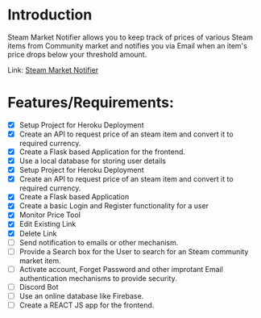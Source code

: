 # Introduction

Steam Market Notifier allows you to keep track of prices of various Steam items from Community market and notifies you via Email when an item's price drops below your threshold amount.

Link: [Steam Market Notifier](https://steam-market-notifier.herokuapp.com/)

# Features/Requirements:

- [x] Setup Project for Heroku Deployment
- [x] Create an API to request price of an steam item and convert it to required currency.
- [x] Create a Flask based Application for the frontend.
- [x] Use a local database for storing user details
- [x] Setup Project for Heroku Deployment
- [x] Create an API to request price of an steam item and convert it to required currency.
- [x] Create a Flask based Application
- [x] Create a basic Login and Register functionality for a user
- [x] Monitor Price Tool
- [x] Edit Existing Link
- [x] Delete Link
- [ ] Send notification to emails or other mechanism.
- [ ] Provide a Search box for the User to search for an Steam community market item.
- [ ] Activate account, Forget Password and other improtant Email authentication mechanisms to provide security.
- [ ] Discord Bot
- [ ] Use an online database like Firebase.
- [ ] Create a REACT JS app for the frontend.
